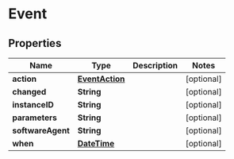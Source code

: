 
# Event

## Properties
Name | Type | Description | Notes
------------ | ------------- | ------------- | -------------
**action** | [**EventAction**](EventAction.md) |  |  [optional]
**changed** | **String** |  |  [optional]
**instanceID** | **String** |  |  [optional]
**parameters** | **String** |  |  [optional]
**softwareAgent** | **String** |  |  [optional]
**when** | [**DateTime**](DateTime.md) |  |  [optional]



